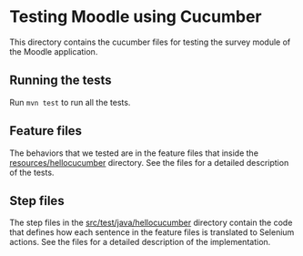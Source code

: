 # Testing Moodle using Cucumber

This directory contains the cucumber files for testing the survey module of the Moodle application.

## Running the tests

Run `mvn test` to run all the tests.

## Feature files

The behaviors that we tested are in the feature files that inside the [resources/hellocucumber](resources/hellocucumber) directory. See the files for a detailed description of the tests.



## Step files

The step files in the [src/test/java/hellocucumber](src/test/java/hellocucumber) directory contain the code that defines how each sentence in the feature files is translated to Selenium actions. See the files for a detailed description of the implementation.


